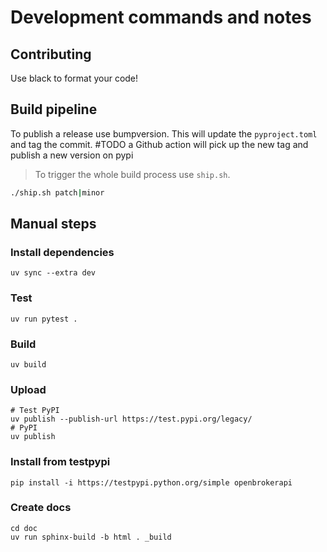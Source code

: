 # Development commands and notes

## Contributing

Use black to format your code!

## Build pipeline

To publish a release use bumpversion. This will update the `pyproject.toml` and tag the commit.
#TODO a Github action will pick up the new tag and publish a new version on pypi

> To trigger the whole build process use `ship.sh`.

```bash
./ship.sh patch|minor
```


## Manual steps

### Install dependencies
```
uv sync --extra dev
```

### Test
```
uv run pytest .
```

### Build
```
uv build
```

### Upload
```
# Test PyPI
uv publish --publish-url https://test.pypi.org/legacy/
# PyPI
uv publish
```

### Install from testpypi
```
pip install -i https://testpypi.python.org/simple openbrokerapi
```

### Create docs

```
cd doc
uv run sphinx-build -b html . _build
```
